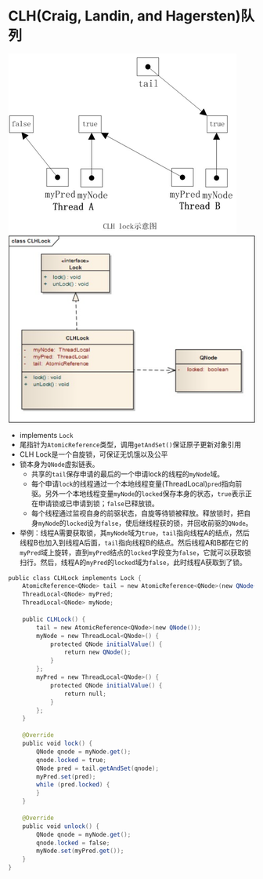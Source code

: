 # CLH(Craig, Landin, and Hagersten)队列


![CLH1](./Images/clh_process.png) ![CLH2](./Images/clh_uml.png)

* implements `Lock`
* 尾指针为`AtomicReference`类型，调用`getAndSet()`保证原子更新对象引用
* CLH Lock是一个自旋锁，可保证无饥饿以及公平
* 锁本身为`QNode`虚拟链表。
    * 共享的`tail`保存申请的最后的一个申请lock的线程的`myNode`域。
    * 每个申请`lock`的线程通过一个本地线程变量(ThreadLocal)`pred`指向前驱。另外一个本地线程变量`myNode`的`locked`保存本身的状态，`true`表示正在申请锁或已申请到锁；`false`已释放锁。
    * 每个线程通过监视自身的前驱状态，自旋等待锁被释放。释放锁时，把自身`myNode`的`locked`设为`false`，使后继线程获的锁，并回收前驱的`QNode`。
* 举例：线程A需要获取锁，其`myNode`域为`true`，`tail`指向线程A的结点，然后线程B也加入到线程A后面，`tail`指向线程B的结点。然后线程A和B都在它的`myPred`域上旋转，直到`myPred`结点的`locked`字段变为`false`，它就可以获取锁扫行。然后，线程A的`myPred`的`locked`域为`false`，此时线程A获取到了锁。

```java
public class CLHLock implements Lock {  
    AtomicReference<QNode> tail = new AtomicReference<QNode>(new QNode());  
    ThreadLocal<QNode> myPred;  
    ThreadLocal<QNode> myNode;  
  
    public CLHLock() {  
        tail = new AtomicReference<QNode>(new QNode());  
        myNode = new ThreadLocal<QNode>() {  
            protected QNode initialValue() {  
                return new QNode();  
            }  
        };  
        myPred = new ThreadLocal<QNode>() {  
            protected QNode initialValue() {  
                return null;  
            }  
        };  
    }  
  
    @Override  
    public void lock() {  
        QNode qnode = myNode.get();  
        qnode.locked = true;  
        QNode pred = tail.getAndSet(qnode);  
        myPred.set(pred);  
        while (pred.locked) {  
        }  
    }  
  
    @Override  
    public void unlock() {  
        QNode qnode = myNode.get();  
        qnode.locked = false;  
        myNode.set(myPred.get());  
    }  
} 
```